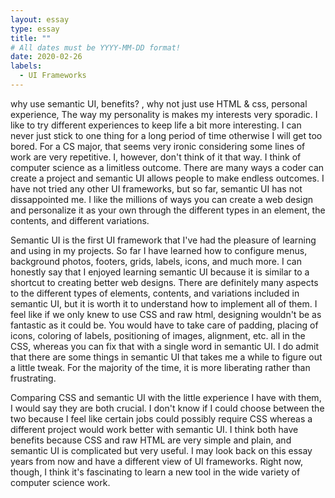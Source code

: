 ```yaml
---
layout: essay
type: essay
title: ""
# All dates must be YYYY-MM-DD format!
date: 2020-02-26
labels:
  - UI Frameworks
---
```


why use semantic UI, benefits? , why not just use HTML & css, personal experience, 
The way my personality is makes my interests very sporadic.  I like to try different experiences to keep life a bit more interesting.  I can never just stick to one thing for a long period of time otherwise I will get too bored.  For a CS major, that seems very ironic considering some lines of work are very repetitive.  I, however, don't think of it that way.  I think of computer science as a limitless outcome.  There are many ways a coder can create a project and semantic UI allows people to make endless outcomes.  I have not tried any other UI frameworks, but so far, semantic UI has not dissappointed me.  I like the millions of ways you can create a web design and personalize it as your own through the different types in an element, the contents, and different variations.    

Semantic UI is the first UI framework that I've had the pleasure of learning and using in my projects.  So far I have learned how to configure menus, background photos, footers, grids, labels, icons, and much more.  I can honestly say that I enjoyed learning semantic UI because it is similar to a shortcut to creating better web designs.  There are definitely many aspects to the different types of elements, contents, and variations included in semantic UI, but it is worth it to understand how to implement all of them.  I feel like if we only knew to use CSS and raw html, designing wouldn't be as fantastic as it could be.  You would have to take care of padding, placing of icons, coloring of labels, positioning of images, alignment, etc. all in the CSS, whereas you can fix that with a single word in semantic UI.  I do admit that there are some things in semantic UI that takes me a while to figure out a little tweak.  For the majority of the time, it is more liberating rather than frustrating.  

Comparing CSS and semantic UI with the little experience I have with them, I would say they are both crucial.  I don't know if I could choose between the two because I feel like certain jobs could possibly require CSS whereas a different project would work better with semantic UI.  I think both have benefits because CSS and raw HTML are very simple and plain, and semantic UI is complicated but very useful.  I may look back on this essay years from now and have a different view of UI frameworks.  Right now, though, I think it's fascinating to learn a new tool in the wide variety of computer science work.  








